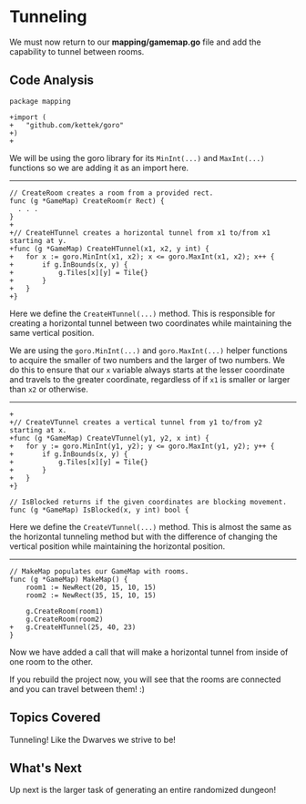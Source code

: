 # Tunneling
We must now return to our **mapping/gamemap.go** file and add the capability to tunnel between rooms.

## Code Analysis
```
package mapping

+import (
+	"github.com/kettek/goro"
+)
+
```
We will be using the goro library for its `MinInt(...)` and `MaxInt(...)` functions so we are adding it as an import here.

---
```
// CreateRoom creates a room from a provided rect.
func (g *GameMap) CreateRoom(r Rect) {
  . . .
}
+
+// CreateHTunnel creates a horizontal tunnel from x1 to/from x1 starting at y.
+func (g *GameMap) CreateHTunnel(x1, x2, y int) {
+	for x := goro.MinInt(x1, x2); x <= goro.MaxInt(x1, x2); x++ {
+		if g.InBounds(x, y) {
+			g.Tiles[x][y] = Tile{}
+		}
+	}
+}
```
Here we define the `CreateHTunnel(...)` method. This is responsible for creating a horizontal tunnel between two coordinates while maintaining the same vertical position.

We are using the `goro.MinInt(...)` and `goro.MaxInt(...)` helper functions to acquire the smaller of two numbers and the larger of two numbers. We do this to ensure that our `x` variable always starts at the lesser coordinate and travels to the greater coordinate, regardless of if `x1` is smaller or larger than `x2` or otherwise.

---
```
+
+// CreateVTunnel creates a vertical tunnel from y1 to/from y2 starting at x.
+func (g *GameMap) CreateVTunnel(y1, y2, x int) {
+	for y := goro.MinInt(y1, y2); y <= goro.MaxInt(y1, y2); y++ {
+		if g.InBounds(x, y) {
+			g.Tiles[x][y] = Tile{}
+		}
+	}
+}

// IsBlocked returns if the given coordinates are blocking movement.
func (g *GameMap) IsBlocked(x, y int) bool {
```
Here we define the `CreateVTunnel(...)` method. This is almost the same as the horizontal tunneling method but with the difference of changing the vertical position while maintaining the horizontal position.

---
```
// MakeMap populates our GameMap with rooms.
func (g *GameMap) MakeMap() {
	room1 := NewRect(20, 15, 10, 15)
	room2 := NewRect(35, 15, 10, 15)

	g.CreateRoom(room1)
	g.CreateRoom(room2)
+	g.CreateHTunnel(25, 40, 23)
}
```
Now we have added a call that will make a horizontal tunnel from inside of one room to the other.

If you rebuild the project now, you will see that the rooms are connected and you can travel between them! :)

## Topics Covered
Tunneling! Like the Dwarves we strive to be!

## What's Next
Up next is the larger task of generating an entire randomized dungeon!
